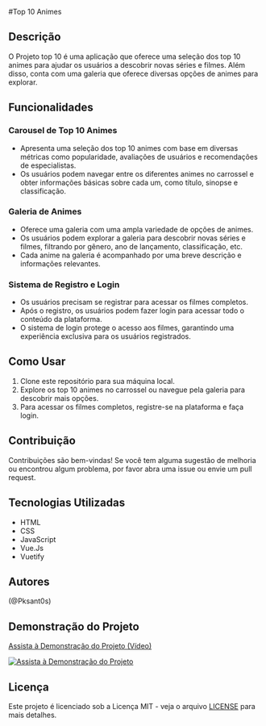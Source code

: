 #Top 10 Animes

## Descrição
O Projeto top 10 é uma aplicação que oferece uma seleção dos top 10 animes para ajudar os usuários a descobrir novas séries e filmes. Além disso, conta com uma galeria que oferece diversas opções de animes para explorar.

## Funcionalidades

### Carousel de Top 10 Animes
- Apresenta uma seleção dos top 10 animes com base em diversas métricas como popularidade, avaliações de usuários e recomendações de especialistas.
- Os usuários podem navegar entre os diferentes animes no carrossel e obter informações básicas sobre cada um, como título, sinopse e classificação.

### Galeria de Animes
- Oferece uma galeria com uma ampla variedade de opções de animes.
- Os usuários podem explorar a galeria para descobrir novas séries e filmes, filtrando por gênero, ano de lançamento, classificação, etc.
- Cada anime na galeria é acompanhado por uma breve descrição e informações relevantes.


### Sistema de Registro e Login
- Os usuários precisam se registrar para acessar os filmes completos.
- Após o registro, os usuários podem fazer login para acessar todo o conteúdo da plataforma.
- O sistema de login protege o acesso aos filmes, garantindo uma experiência exclusiva para os usuários registrados.

  
## Como Usar
1. Clone este repositório para sua máquina local.
2. Explore os top 10 animes no carrossel ou navegue pela galeria para descobrir mais opções.
3. Para acessar os filmes completos, registre-se na plataforma e faça login.

## Contribuição
Contribuições são bem-vindas! Se você tem alguma sugestão de melhoria ou encontrou algum problema, por favor abra uma issue ou envie um pull request.

## Tecnologias Utilizadas
- HTML
- CSS
- JavaScript
- Vue.Js
- Vuetify

## Autores
 (@Pksant0s)

## Demonstração do Projeto

[Assista à Demonstração do Projeto (Vídeo)](https://youtu.be/aiEloTX72zA)

[![Assista à Demonstração do Projeto](https://img.youtube.com/vi/aiEloTX72zA/0.jpg)](https://youtu.be/aiEloTX72zA)

## Licença
Este projeto é licenciado sob a Licença MIT - veja o arquivo [LICENSE](LICENSE) para mais detalhes.
